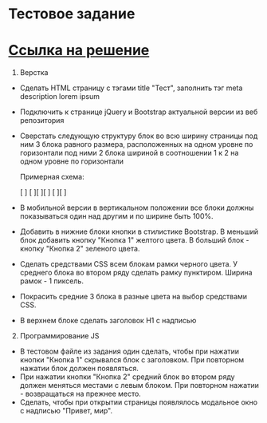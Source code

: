 # Тестовое задание 

# [Ссылка на решение](https://gonzoooo.github.io/frontend-blocks-task)

1. Верстка
- Сделать HTML страницу с тэгами title "Тест", заполнить тэг meta description lorem ipsum
- Подключить к странице jQuery и Bootstrap актуальной версии из веб репозитория
- Сверстать следующую структуру блок во всю ширину страницы под ним 3 блока равного размера, расположенных на одном уровне по горизонтали под ними 2 блока шириной в соотношении 1 к 2 на одном уровне по горизонтали

  Примерная схема:

  [ ]
  [ ][ ][ ]
  [ ][ ]

- В мобильной версии в вертикальном положении все блоки должны показываться один над другим и по ширине быть 100%.
- Добавить в нижние блоки кнопки в стилистике Bootstrap. В меньший блок добавить кнопку "Кнопка 1" желтого цвета. В больший блок - кнопку "Кнопка 2" зеленого цвета.
- Сделать средствами CSS всем блокам рамки черного цвета. У среднего блока во втором ряду сделать рамку пунктиром. Ширина рамок - 1 пиксель.
- Покрасить средние 3 блока в разные цвета на выбор средствами CSS.
- В верхнем блоке сделать заголовок H1 с надписью

2. Программирование JS
- В тестовом файле из задания один сделать, чтобы при нажатии кнопки "Кнопка 1" скрывался блок с заголовком. При повторном нажатии блок должен появляться.
- При нажатии кнопки "Кнопка 2" средний блок во втором ряду должен меняться местами с левым блоком. При повторном нажатии - возвращаться на прежнее место.
- Сделать, чтобы при открытии страницы появлялось модальное окно с надписью "Привет, мир".
